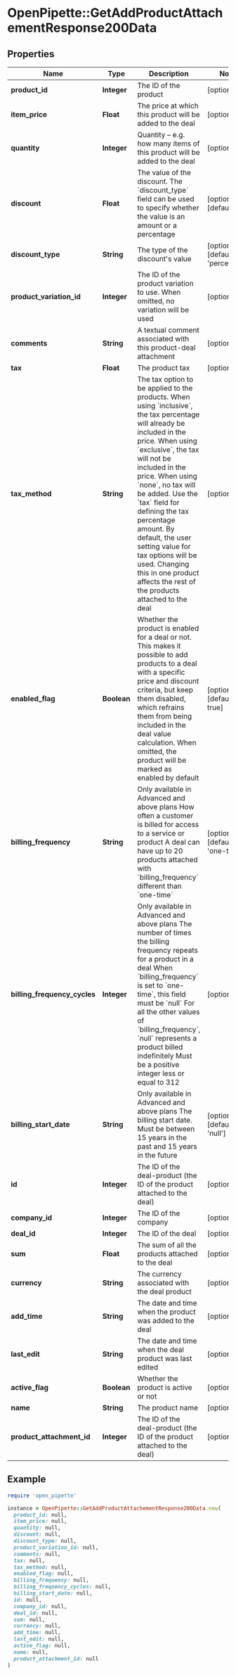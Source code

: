 # OpenPipette::GetAddProductAttachementResponse200Data

## Properties

| Name | Type | Description | Notes |
| ---- | ---- | ----------- | ----- |
| **product_id** | **Integer** | The ID of the product | [optional] |
| **item_price** | **Float** | The price at which this product will be added to the deal | [optional] |
| **quantity** | **Integer** | Quantity – e.g. how many items of this product will be added to the deal | [optional] |
| **discount** | **Float** | The value of the discount. The &#x60;discount_type&#x60; field can be used to specify whether the value is an amount or a percentage | [optional][default to 0] |
| **discount_type** | **String** | The type of the discount&#39;s value | [optional][default to &#39;percentage&#39;] |
| **product_variation_id** | **Integer** | The ID of the product variation to use. When omitted, no variation will be used | [optional] |
| **comments** | **String** | A textual comment associated with this product-deal attachment | [optional] |
| **tax** | **Float** | The product tax | [optional] |
| **tax_method** | **String** | The tax option to be applied to the products. When using &#x60;inclusive&#x60;, the tax percentage will already be included in the price. When using &#x60;exclusive&#x60;, the tax will not be included in the price. When using &#x60;none&#x60;, no tax will be added. Use the &#x60;tax&#x60; field for defining the tax percentage amount. By default, the user setting value for tax options will be used. Changing this in one product affects the rest of the products attached to the deal | [optional] |
| **enabled_flag** | **Boolean** | Whether the product is enabled for a deal or not. This makes it possible to add products to a deal with a specific price and discount criteria, but keep them disabled, which refrains them from being included in the deal value calculation. When omitted, the product will be marked as enabled by default | [optional][default to true] |
| **billing_frequency** | **String** | Only available in Advanced and above plans  How often a customer is billed for access to a service or product  A deal can have up to 20 products attached with &#x60;billing_frequency&#x60; different than &#x60;one-time&#x60;  | [optional][default to &#39;one-time&#39;] |
| **billing_frequency_cycles** | **Integer** | Only available in Advanced and above plans  The number of times the billing frequency repeats for a product in a deal  When &#x60;billing_frequency&#x60; is set to &#x60;one-time&#x60;, this field must be &#x60;null&#x60;  For all the other values of &#x60;billing_frequency&#x60;, &#x60;null&#x60; represents a product billed indefinitely  Must be a positive integer less or equal to 312  | [optional] |
| **billing_start_date** | **String** | Only available in Advanced and above plans  The billing start date. Must be between 15 years in the past and 15 years in the future  | [optional][default to &#39;null&#39;] |
| **id** | **Integer** | The ID of the deal-product (the ID of the product attached to the deal) | [optional] |
| **company_id** | **Integer** | The ID of the company | [optional] |
| **deal_id** | **Integer** | The ID of the deal | [optional] |
| **sum** | **Float** | The sum of all the products attached to the deal | [optional] |
| **currency** | **String** | The currency associated with the deal product | [optional] |
| **add_time** | **String** | The date and time when the product was added to the deal | [optional] |
| **last_edit** | **String** | The date and time when the deal product was last edited | [optional] |
| **active_flag** | **Boolean** | Whether the product is active or not | [optional] |
| **name** | **String** | The product name | [optional] |
| **product_attachment_id** | **Integer** | The ID of the deal-product (the ID of the product attached to the deal) | [optional] |

## Example

```ruby
require 'open_pipette'

instance = OpenPipette::GetAddProductAttachementResponse200Data.new(
  product_id: null,
  item_price: null,
  quantity: null,
  discount: null,
  discount_type: null,
  product_variation_id: null,
  comments: null,
  tax: null,
  tax_method: null,
  enabled_flag: null,
  billing_frequency: null,
  billing_frequency_cycles: null,
  billing_start_date: null,
  id: null,
  company_id: null,
  deal_id: null,
  sum: null,
  currency: null,
  add_time: null,
  last_edit: null,
  active_flag: null,
  name: null,
  product_attachment_id: null
)
```

